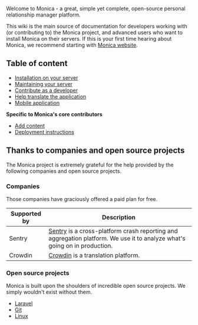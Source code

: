 Welcome to Monica - a great, simple yet complete, open-source personal relationship manager platform.

This wiki is the main source of documentation for developers working with (or contributing to) the Monica project, and advanced users who want to install Monica on their servers. If this is your first time hearing about Monica, we recommend starting with [Monica website](https://monicahq.com).

## Table of content

* [Installation on your server](/docs/installation/index.md)
* [Maintaining your server](/docs/installation/update.md)
* [Contribute as a developer](/docs/contribute/index.md)
* [Help translate the application](/docs/contribute/translate.md)
* [Mobile application](/docs/installation/mobile.md)

**Specific to Monica's core contributors**
* [Add content](/docs/administrators/tips.md)
* [Deployment instructions](/docs/administrators/deployment.md)

## Thanks to companies and open source projects

The Monica project is extremely grateful for the help provided by the following companies and open source projects.

### Companies

Those companies have graciously offered a paid plan for free.

| **Supported by**                 | **Description**                                                                               |
|----------------------------------|-----------------------------------------------------------------------------------------------|
| Sentry | [Sentry](https://sentry.io) is a cross-platform crash reporting and aggregation platform. We use it to analyze what's going on in production. |
| Crowdin | [Crowdin](https://crowdin.com/project/monicahq) is a translation platform. |

### Open source projects

Monica is built upon the shoulders of incredible open source projects. We simply wouldn't exist without them.

* [Laravel](http://laravel.com/)
* [Git](http://git-scm.com/)
* [Linux](http://linux.org/)
